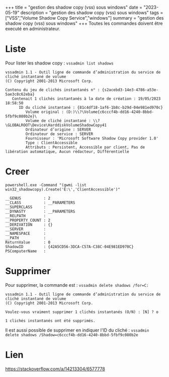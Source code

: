 +++
title = "gestion des shadow copy (vss) sous windows"
date = "2023-05-19"
description = "gestion des shadow copy (vss) sous windows"
tags = ["VSS","Volume Shadow Copy Service","windows"]
summary = "gestion des shadow copy (vss) sous windows"
+++
Toutes les commandes doivent être executé en administrateur.

# Liste

Pour lister les shadow copy :
`vssadmin list shadows`
```shell
vssadmin 1.1 - Outil ligne de commande d’administration du service de cliché instantané de volume
(C) Copyright 2001-2013 Microsoft Corp.

Contenu du jeu de clichés instantanés n° : {s2acebd3-14e3-4786-a53e-5ae3c8c62eba}
   Contenait 1 clichés instantanés à la date de création : 19/05/2023 18:58:50
      ID du cliché instantané : {81c4df18-1af6-1b8c-b29d-04e981ed970c}
         Volume original : (D:)\\?\Volume{c6cccf4b-dd16-4240-8bbd-5fbf9c080b2e}\
         Volume de cliché instantané : \\?\GLOBALROOT\Device\HarddiskVolumeShadowCopy41
         Ordinateur d’origine : SERVER
         Ordinateur de service : SERVER
         Fournisseur : 'Microsoft Software Shadow Copy provider 1.0'
         Type : ClientAccessible
         Attributs : Persistent, Accessible par client, Pas de libération automatique, Aucun rédacteur, Différentielle
```

# Creer

`powershell.exe -Command "(gwmi -list win32_shadowcopy).Create('E:\','ClientAccessible')"`
```shell
__GENUS          : 2
__CLASS          : __PARAMETERS
__SUPERCLASS     :
__DYNASTY        : __PARAMETERS
__RELPATH        :
__PROPERTY_COUNT : 2
__DERIVATION     : {}
__SERVER         :
__NAMESPACE      :
__PATH           :
ReturnValue      : 0
ShadowID         : {42A5CD56-3DCA-C57A-C38C-04E981ED970C}
PSComputerName   :
```

# Supprimer
Pour supprimer, la commande est :
`vssadmin delete shadows /for=C:`
```shell
vssadmin 1.1 - Outil ligne de commande d’administration du service de cliché instantané de volume
(C) Copyright 2001-2013 Microsoft Corp.

Voulez-vous vraiment supprimer 1 clichés instantanés (O/N) : [N] ? o

1 clichés instantanés ont été supprimés.
```
Il est aussi possible de supprimer en indiquer l'ID du cliché :
`vssadmin delete shadows /Shadow=c6cccf4b-dd16-4240-8bbd-5fbf9c080b2e`

# Lien

https://stackoverflow.com/a/14213304/6577778

                    